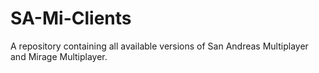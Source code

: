 # SA-Mi-Clients
A repository containing all available versions of San Andreas Multiplayer and Mirage Multiplayer.
